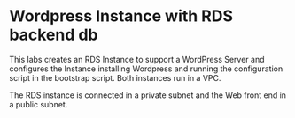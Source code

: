 # Wordpress Instance with RDS backend db

This labs creates an RDS Instance to support a WordPress Server and configures the Instance installing Wordpress and running the configuration script in the bootstrap script. Both instances run in a VPC.

The RDS instance is connected in a private subnet and the Web front end in a public subnet.
